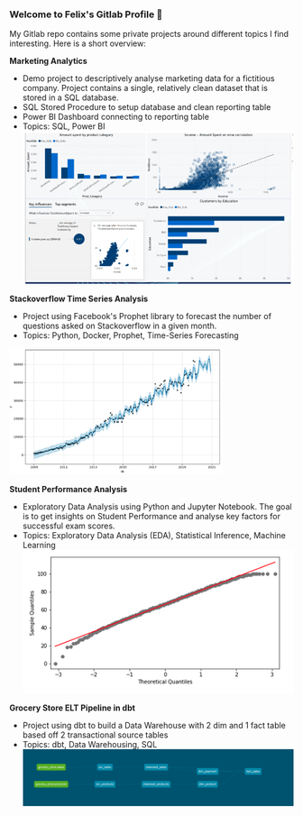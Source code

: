 ### Welcome to Felix's Gitlab Profile 👋

<!--
**felixs7/felixs7** is a ✨ _special_ ✨ repository because its `README.md` (this file) appears on your GitHub profile.

Here are some ideas to get you started:

- 🔭 I’m currently working on ...
- 🌱 I’m currently learning ...
- 👯 I’m looking to collaborate on ...
- 🤔 I’m looking for help with ...
- 💬 Ask me about ...
- 📫 How to reach me: ...
- 😄 Pronouns: ...
- ⚡ Fun fact: ...
-->


My Gitlab repo contains some private projects around different topics I find interesting. Here is a short overview:

**Marketing Analytics**

  - Demo project to descriptively analyse marketing data for a fictitious company. Project contains a single, relatively clean dataset that is stored in a SQL database.
  - SQL Stored Procedure to setup database and clean reporting table
  - Power BI Dashboard connecting to reporting table
  - Topics: SQL, Power BI
  ![marketing_analytics](img/marketing_analytics.png)

  
**Stackoverflow Time Series Analysis**
  - Project using Facebook's Prophet library  to forecast the number of questions asked on Stackoverflow in a given month.
  - Topics: Python, Docker, Prophet, Time-Series Forecasting
  <img src="img/time_series.png"  style="height:75%; width:75%" >
  
**Student Performance Analysis**
  - Exploratory Data Analysis using Python and Jupyter Notebook. The goal is to get insights on Student Performance and analyse key factors for successful exam scores. 
  - Topics: Exploratory Data Analysis (EDA), Statistical Inference, Machine Learning
  ![student_performance](img/student_performance.png)
 
 **Grocery Store ELT Pipeline in dbt**
  - Project using dbt to build a Data Warehouse with 2 dim and 1 fact table based off 2 transactional source tables
  - Topics: dbt, Data Warehousing, SQL
  ![dbt_warehouse](img/dbt_pipe.png)
